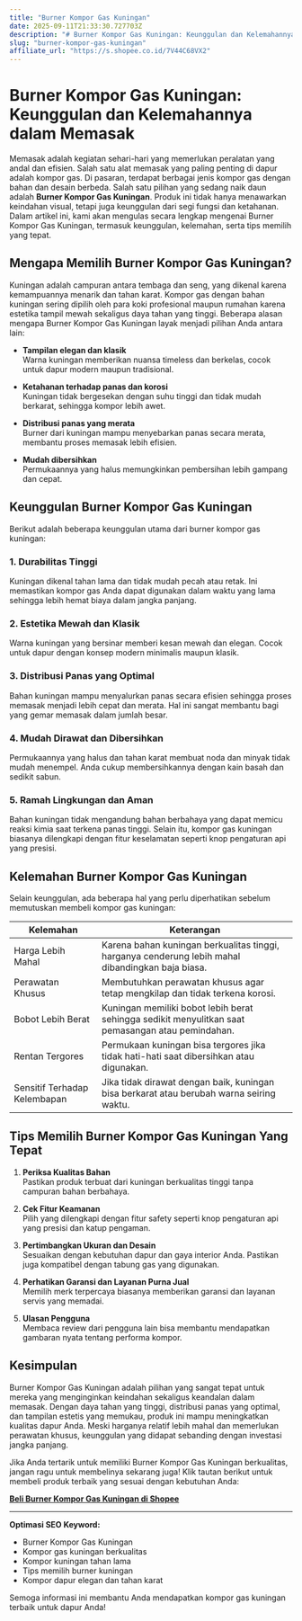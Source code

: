 ```yaml
---
title: "Burner Kompor Gas Kuningan"
date: 2025-09-11T21:33:30.727703Z
description: "# Burner Kompor Gas Kuningan: Keunggulan dan Kelemahannya dalam Memasak..."
slug: "burner-kompor-gas-kuningan"
affiliate_url: "https://s.shopee.co.id/7V44C68VX2"
---
```

# Burner Kompor Gas Kuningan: Keunggulan dan Kelemahannya dalam Memasak

Memasak adalah kegiatan sehari-hari yang memerlukan peralatan yang andal dan efisien. Salah satu alat memasak yang paling penting di dapur adalah kompor gas. Di pasaran, terdapat berbagai jenis kompor gas dengan bahan dan desain berbeda. Salah satu pilihan yang sedang naik daun adalah **Burner Kompor Gas Kuningan**. Produk ini tidak hanya menawarkan keindahan visual, tetapi juga keunggulan dari segi fungsi dan ketahanan. Dalam artikel ini, kami akan mengulas secara lengkap mengenai Burner Kompor Gas Kuningan, termasuk keunggulan, kelemahan, serta tips memilih yang tepat.

## Mengapa Memilih Burner Kompor Gas Kuningan?

Kuningan adalah campuran antara tembaga dan seng, yang dikenal karena kemampuannya menarik dan tahan karat. Kompor gas dengan bahan kuningan sering dipilih oleh para koki profesional maupun rumahan karena estetika tampil mewah sekaligus daya tahan yang tinggi. Beberapa alasan mengapa Burner Kompor Gas Kuningan layak menjadi pilihan Anda antara lain:

- **Tampilan elegan dan klasik**  
  Warna kuningan memberikan nuansa timeless dan berkelas, cocok untuk dapur modern maupun tradisional.

- **Ketahanan terhadap panas dan korosi**  
  Kuningan tidak bergesekan dengan suhu tinggi dan tidak mudah berkarat, sehingga kompor lebih awet.

- **Distribusi panas yang merata**  
  Burner dari kuningan mampu menyebarkan panas secara merata, membantu proses memasak lebih efisien.

- **Mudah dibersihkan**  
  Permukaannya yang halus memungkinkan pembersihan lebih gampang dan cepat.

## Keunggulan Burner Kompor Gas Kuningan

Berikut adalah beberapa keunggulan utama dari burner kompor gas kuningan:

### 1. Durabilitas Tinggi

Kuningan dikenal tahan lama dan tidak mudah pecah atau retak. Ini memastikan kompor gas Anda dapat digunakan dalam waktu yang lama sehingga lebih hemat biaya dalam jangka panjang.

### 2. Estetika Mewah dan Klasik

Warna kuningan yang bersinar memberi kesan mewah dan elegan. Cocok untuk dapur dengan konsep modern minimalis maupun klasik.

### 3. Distribusi Panas yang Optimal

Bahan kuningan mampu menyalurkan panas secara efisien sehingga proses memasak menjadi lebih cepat dan merata. Hal ini sangat membantu bagi yang gemar memasak dalam jumlah besar.

### 4. Mudah Dirawat dan Dibersihkan

Permukaannya yang halus dan tahan karat membuat noda dan minyak tidak mudah menempel. Anda cukup membersihkannya dengan kain basah dan sedikit sabun.

### 5. Ramah Lingkungan dan Aman

Bahan kuningan tidak mengandung bahan berbahaya yang dapat memicu reaksi kimia saat terkena panas tinggi. Selain itu, kompor gas kuningan biasanya dilengkapi dengan fitur keselamatan seperti knop pengaturan api yang presisi.

## Kelemahan Burner Kompor Gas Kuningan

Selain keunggulan, ada beberapa hal yang perlu diperhatikan sebelum memutuskan membeli kompor gas kuningan:

| Kelemahan                       | Keterangan                                                                                   |
|---------------------------------|----------------------------------------------------------------------------------------------|
| Harga Lebih Mahal             | Karena bahan kuningan berkualitas tinggi, harganya cenderung lebih mahal dibandingkan baja biasa. |
| Perawatan Khusus              | Membutuhkan perawatan khusus agar tetap mengkilap dan tidak terkena korosi.                |
| Bobot Lebih Berat             | Kuningan memiliki bobot lebih berat sehingga sedikit menyulitkan saat pemasangan atau pemindahan.  |
| Rentan Tergores                | Permukaan kuningan bisa tergores jika tidak hati-hati saat dibersihkan atau digunakan.     |
| Sensitif Terhadap Kelembapan  | Jika tidak dirawat dengan baik, kuningan bisa berkarat atau berubah warna seiring waktu. |

## Tips Memilih Burner Kompor Gas Kuningan Yang Tepat

1. **Periksa Kualitas Bahan**  
   Pastikan produk terbuat dari kuningan berkualitas tinggi tanpa campuran bahan berbahaya.

2. **Cek Fitur Keamanan**  
   Pilih yang dilengkapi dengan fitur safety seperti knop pengaturan api yang presisi dan katup pengaman.

3. **Pertimbangkan Ukuran dan Desain**  
   Sesuaikan dengan kebutuhan dapur dan gaya interior Anda. Pastikan juga kompatibel dengan tabung gas yang digunakan.

4. **Perhatikan Garansi dan Layanan Purna Jual**  
   Memilih merk terpercaya biasanya memberikan garansi dan layanan servis yang memadai.

5. **Ulasan Pengguna**  
   Membaca review dari pengguna lain bisa membantu mendapatkan gambaran nyata tentang performa kompor.

## Kesimpulan

Burner Kompor Gas Kuningan adalah pilihan yang sangat tepat untuk mereka yang menginginkan keindahan sekaligus keandalan dalam memasak. Dengan daya tahan yang tinggi, distribusi panas yang optimal, dan tampilan estetis yang memukau, produk ini mampu meningkatkan kualitas dapur Anda. Meski harganya relatif lebih mahal dan memerlukan perawatan khusus, keunggulan yang didapat sebanding dengan investasi jangka panjang.

Jika Anda tertarik untuk memiliki Burner Kompor Gas Kuningan berkualitas, jangan ragu untuk membelinya sekarang juga! Klik tautan berikut untuk membeli produk terbaik yang sesuai dengan kebutuhan Anda: 

[**Beli Burner Kompor Gas Kuningan di Shopee**](https://s.shopee.co.id/7V44C68VX2)

---

**Optimasi SEO Keyword:**
- Burner Kompor Gas Kuningan
- Kompor gas kuningan berkualitas
- Kompor kuningan tahan lama
- Tips memilih burner kuningan
- Kompor dapur elegan dan tahan karat

Semoga informasi ini membantu Anda mendapatkan kompor gas kuningan terbaik untuk dapur Anda!